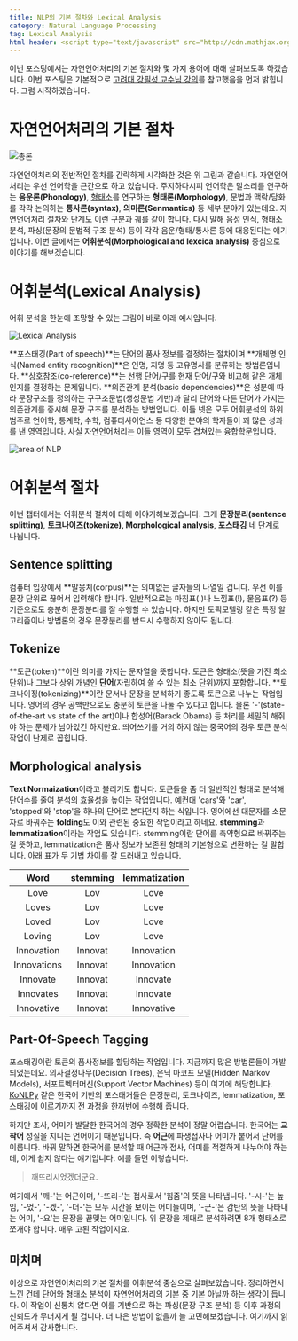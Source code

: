 ```yaml
---
title: NLP의 기본 절차와 Lexical Analysis
category: Natural Language Processing
tag: Lexical Analysis
html header: <script type="text/javascript" src="http://cdn.mathjax.org/mathjax/latest/MathJax.js?config=TeX-AMS_SVG"></script>
---
```


이번 포스팅에서는 자연언어처리의 기본 절차와 몇 가지 용어에 대해 살펴보도록 하겠습니다. 이번 포스팅은 기본적으로 [고려대 강필성 교수님 강의](https://github.com/pilsung-kang/text-mining)를 참고했음을 먼저 밝힙니다. 그럼 시작하겠습니다.



# 자연언어처리의 기본 절차

![총론](http://i.imgur.com/1bhgstG.png)

자연언어처리의 전반적인 절차를 간략하게 시각화한 것은 위 그림과 같습니다. 자연언어처리는 우선 언어학을 근간으로 하고 있습니다. 주지하다시피 언어학은 말소리를 연구하는 **음운론(Phonology)**, [형태소](https://ratsgo.github.io/korean%20linguistics/2017/03/20/morpheme/)를 연구하는 **형태론(Morphology)**, 문법과 맥락/담화를 각각 논의하는 **통사론(syntax)**, **의미론(Senmantics)** 등 세부 분야가 있는데요. 자연언어처리 절차와 단계도 이런 구분과 궤를 같이 합니다. 다시 말해 음성 인식, 형태소 분석, 파싱(문장의 문법적 구조 분석) 등이 각각 음운/형태/통사론 등에 대응된다는 얘기입니다. 이번 글에서는 **어휘분석(Morphological and lexcica analysis)** 중심으로 이야기를 해보겠습니다. 



# 어휘분석(Lexical Analysis)

어휘 분석을 한눈에 조망할 수 있는 그림이 바로 아래 예시입니다. 

![Lexical Analysis](http://i.imgur.com/lpuN4IT.png)

**포스태깅(Part of speech)**는 단어의 품사 정보를 결정하는 절차이며 **개체명 인식(Named entity recognition)**은 인명, 지명 등 고유명사를 분류하는 방법론입니다. **상호참조(co-reference)**는 선행 단어/구를 현재 단어/구와 비교해 같은 개체인지를 결정하는 문제입니다. **의존관계 분석(basic dependencies)**은 성분에 따라 문장구조를 정의하는 구구조문법(생성문법 기반)과 달리 단어와 다른 단어가 가지는 의존관계를 중시해 문장 구조를 분석하는 방법입니다. 이들 넷은 모두 어휘분석의 하위 범주로 언어학, 통계학, 수학, 컴퓨터사이언스 등 다양한 분야의 학자들이 꽤 많은 성과를 낸 영역입니다. 사실 자연언어처리는 이들 영역이 모두 겹쳐있는 융합학문입니다.

![area of NLP](http://i.imgur.com/5eyQgSs.png)




# 어휘분석 절차

이번 챕터에서는 어휘분석 절차에 대해 이야기해보겠습니다. 크게 **문장분리(sentence splitting)**, **토크나이즈(tokenize), Morphological analysis**, **포스태깅** 네 단계로 나뉩니다.



## Sentence splitting

컴퓨터 입장에서 **말뭉치(corpus)**는 의미없는 글자들의 나열일 겁니다. 우선 이를 문장 단위로 끊어서 입력해야 합니다. 일반적으로는 마침표(.)나 느낌표(!), 물음표(?) 등 기준으로도 충분히 문장분리를 잘 수행할 수 있습니다. 하지만 토픽모델링 같은 특정 알고리즘이나 방법론의 경우 문장분리를 반드시 수행하지 않아도 됩니다.



## Tokenize

**토큰(token)**이란 의미를 가지는 문자열을 뜻합니다. 토큰은 형태소(뜻을 가진 최소 단위)나 그보다 상위 개념인 **단어**(자립하여 쓸 수 있는 최소 단위)까지 포함합니다. **토크나이징(tokenizing)**이란 문서나 문장을 분석하기 좋도록 토큰으로 나누는 작업입니다. 영어의 경우 공백만으로도 충분히 토큰을 나눌 수 있다고 합니다. 물론 '-'(state-of-the-art vs state of the art)이나 합성어(Barack Obama) 등 처리를 세밀히 해줘야 하는 문제가 남아있긴 하지만요. 띄어쓰기를 거의 하지 않는 중국어의 경우 토큰 분석 작업이 난제로 꼽힙니다.



## Morphological analysis

**Text Normaization**이라고 불리기도 합니다. 토큰들을 좀 더 일반적인 형태로 분석해 단어수를 줄여 분석의 효율성을 높이는 작업입니다. 예컨대 'cars'와 'car', 'stopped'와 'stop'을 하나의 단어로 본다던지 하는 식입니다. 영어에선 대문자를 소문자로 바꿔주는 **folding**도 이와 관련된 중요한 작업이라고 하네요. **stemming**과 **lemmatization**이라는 작업도 있습니다. stemming이란 단어를 축약형으로 바꿔주는 걸 뜻하고, lemmatization은 품사 정보가 보존된 형태의 기본형으로 변환하는 걸 말합니다. 아래 표가 두 기법 차이를 잘 드러내고 있습니다.

|    Word     | stemming | lemmatization |
| :---------: | :------: | :-----------: |
|    Love     |   Lov    |     Love      |
|    Loves    |   Lov    |     Love      |
|    Loved    |   Lov    |     Love      |
|   Loving    |   Lov    |     Love      |
| Innovation  | Innovat  |  Innovation   |
| Innovations | Innovat  |  Innovation   |
|  Innovate   | Innovat  |   Innovate    |
|  Innovates  | Innovat  |   Innovate    |
| Innovative  | Innovat  |  Innovative   |



## Part-Of-Speech Tagging

포스태깅이란 토큰의 품사정보를 할당하는 작업입니다. 지금까지 많은 방법론들이 개발되었는데요. 의사결정나무(Decision Trees), 은닉 마코프 모델(Hidden Markov Models), 서포트벡터머신(Support Vector Machines) 등이 여기에 해당합니다. [KoNLPy](http://konlpy.org) 같은 한국어 기반의 포스태거들은 문장분리, 토크나이즈, lemmatization, 포스태깅에 이르기까지 전 과정을 한꺼번에 수행해 줍니다.

하지만 조사, 어미가 발달한 한국어의 경우 정확한 분석이 정말 어렵습니다. 한국어는 **교착어** 성질을 지니는 언어이기 때문입니다. 즉 **어근**에 파생접사나 어미가 붙어서 단어를 이룹니다. 바꿔 말하면 한국어를 분석할 때 어근과 접사, 어미를 적절하게 나누어야 하는데, 이게 쉽지 않다는 얘기입니다. 예를 들면 이렇습니다.

> 깨뜨리시었겠더군요.

여기에서 '깨-'는 어근이며, '-뜨리-'는 접사로서 '힘줌'의 뜻을 나타냅니다. '-시-'는 높임, '-었-', '-겠-', '-더-'는 모두 시간을 보이는 어미들이며, '-군-'은 감탄의 뜻을 나타내는 어미, '-요'는 문장을 끝맺는 어미입니다. 위 문장을 제대로 분석하려면 8개 형태소로 쪼개야 합니다. 매우 고된 작업이지요.



## 마치며

이상으로 자연언어처리의 기본 절차를 어휘분석 중심으로 살펴보았습니다. 정리하면서 느낀 건데 단어와 형태소 분석이 자연언어처리의 기본 중 기본 아닐까 하는 생각이 듭니다. 이 작업이 신통치 않다면 이를 기반으로 하는 파싱(문장 구조 분석) 등 이후 과정의 신뢰도가 무너지게 될 겁니다. 더 나은 방법이 없을까 늘 고민해보겠습니다. 여기까지 읽어주셔서 감사합니다.

